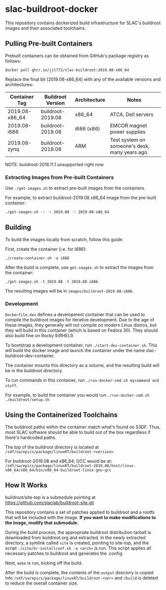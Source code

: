 # slac-buildroot-docker

This repository contains dockerized build infrastructure for SLAC's buildroot images and their associated toolchains.

## Pulling Pre-built Containers

Prebuilt containers can be obtained from GitHub's package registry as follows:

```
docker pull ghcr.io/jjl772/slac-buildroot:2019.08-x86_64
```

Replace the final bit (2019.08-x86_64) with any of the available versions and architectures:

| Container Tag | Buildroot Version | Architecture | Notes |
|---|---|---|---|
| 2019.08-x86_64 | buildroot-2019.08 | x86_64 | ATCA, Dell servers |
| 2019.08-i686 | buildroot-2019.08 | i686 (x86) | EMCOR magnet power supplies |
| 2019.08-zynq | buildroot-2019.08 | ARM | Test system on someone's desk, many years ago. |

NOTE: buildroot-2016.11.1 unsupported right now

### Extracting Images from Pre-built Containers

Use `./get-images.sh` to extract pre-built images from the containers.

For example, to extract buildroot-2019.08 x86_64 image from the pre-built container:
```sh
./get-images.sh -r -v 2019.08 -t 2019.08-x86_64
```

## Building

To build the images locally from scratch, follow this guide.

First, create the container (i.e. for i686):
```
./create-container.sh -a i686
```

After the build is complete, use `get-images.sh` to extract the images from the container:
```
./get-images.sh -t 2019.08 -t 2019.08-i686
```

The resulting images will be in `images/buildroot-2019.08-i686`.

### Development

`Dockerfile.dev` defines a development container that can be used to compile the buildroot images for iterative development. 
Due to the age of these images, they generally will not compile on modern Linux distros, but they will build in this container (which is based on Fedora 30). 
They should also build fine on Rocky 9/RHEL9.

To bootstrap a development container, run `./start-dev-container.sh`. 
This will build the docker image and launch the container under the name slac-buildroot-dev-container. 

The container mounts this directory as a volume, and the resulting build will be in the buildroot directory.

To run commands in this container, run `./run-docker-cmd.sh mycommand and stuff`.

For example, to build the container you would run `./run-docker-cmd.sh ./buildroot/setup.sh`


## Using the Containerized Toolchains

The buildroot paths within the container match what's found on S3DF. Thus, most SLAC software should be able to build out of the box regardless if there's hardcoded paths.

The top of the buildroot directory is located at `/sdf/sw/epics/package/linuxRT/buildroot-<version>`

For buildroot-2019.08 and x86_64, GCC would be at: `/sdf/sw/epics/package/linuxRT/buildroot-2019.08/host/linux-x86_64/x86_64/bin/x86_64-buildroot-linux-gnu-gcc`

## How It Works

buildroot/site-top is a submodule pointing at https://github.com/slaclab/buildroot-site.git

This repository contains a set of patches applied to buildroot and a rootfs that will be included with the image. 
**If you want to make modifications to the image, modify that submodule.**

During the build process, the appropriate buildroot distribution tarball is downloaded from buildroot.org and extracted.
In the newly extracted directory, a symlink called `site` is created, pointing to site-top, and the script `./site/br-installconf.sh -a <arch>` is run.
This script applies all necessary patches to buildroot and generates the .config.

Next, `make` is run, kicking off the build.

After the build is complete, the contents of the `output` directory is copied into `/sdf/sw/epics/package/linuxRT/buildroot-<ver>` and
`/build` is deleted to reduce the overall container size.
